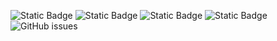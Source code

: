 ![Static Badge](https://img.shields.io/badge/blacklists-60-000000) ![Static Badge](https://img.shields.io/badge/blacklisted-3360154-cc0000) ![Static Badge](https://img.shields.io/badge/whitelisted-2244-00CC00) ![Static Badge](https://img.shields.io/badge/streaming_blacklist-28107-000000) ![GitHub issues](https://img.shields.io/github/issues/fabriziosalmi/blacklists)
